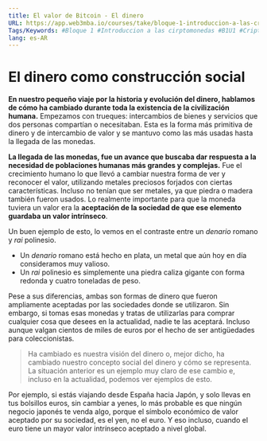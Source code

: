 ```yaml
---
title: El valor de Bitcoin - El dinero
URL: https://app.web3mba.io/courses/take/bloque-1-introduccion-a-las-criptomonedas/texts/35218327-u1-3-2-el-valor-de-bitcoin-el-dinero
Tags/Keywords: #Bloque 1 #Introduccion a las cirptomonedas #B1U1 #Criptomonedas #Revolucion del dinero #Bitcoin #valor de bitcoin #dinero
lang: es-AR
---
```

# El dinero como construcción social
**En nuestro pequeño viaje por la historia y evolución del dinero, hablamos de cómo ha cambiado durante toda la existencia de la civilización humana.**
Empezamos con trueques: intercambios de bienes y servicios que dos personas compartían o necesitaban. Esta es la forma más primitiva de dinero y de intercambio de valor y se mantuvo como las más usadas hasta la llegada de las monedas.

**La llegada de las monedas, fue un avance que buscaba dar respuesta a la necesidad de poblaciones humanas más grandes y complejas.** Fue el crecimiento humano lo que llevó a cambiar nuestra forma de ver y reconocer el valor, utilizando metales preciosos forjados con ciertas características. Incluso no tenían que ser metales, ya que piedra o madera también fueron usados. Lo realmente importante para que la moneda tuviera un valor era la **aceptación de la sociedad de que ese elemento guardaba un valor intrínseco**.

Un buen ejemplo de esto, lo vemos en el contraste entre un _denario_ romano y _rai_ polinesio. 
-   Un _denario_ romano está hecho en plata, un metal que aún hoy en día consideramos muy valioso. 
-   Un _rai_ polinesio es simplemente una piedra caliza gigante con forma redonda y cuatro toneladas de peso. 

Pese a sus diferencias, ambas son formas de dinero que fueron ampliamente aceptadas por las sociedades donde se utilizaron. Sin embargo, si tomas esas monedas y tratas de utilizarlas para comprar cualquier cosa que desees en la actualidad, nadie te las aceptará. Incluso aunque valgan cientos de miles de euros por el hecho de ser antigüedades para coleccionistas.

>Ha cambiado es nuestra visión del dinero o, mejor dicho, ha cambiado nuestro concepto social del dinero y cómo se representa. La situación anterior es un ejemplo muy claro de ese cambio e, incluso en la actualidad, podemos ver ejemplos de esto.

Por ejemplo, si estás viajando desde España hacia Japón, y solo llevas en tus bolsillos euros, sin cambiar a yenes, lo más probable es que ningún negocio japonés te venda algo, porque el símbolo económico de valor aceptado por su sociedad, es el yen, no el euro. Y eso incluso, cuando el euro tiene un mayor valor intrínseco aceptado a nivel global.